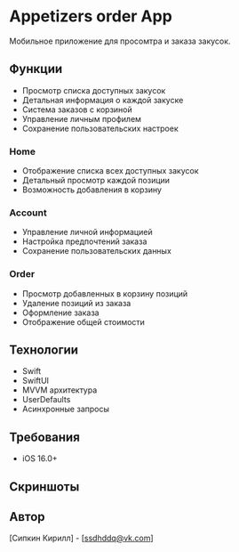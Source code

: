# Appetizers order App

Мобильное приложение для просомтра и заказа закусок.

## Функции

- Просмотр списка доступных закусок
- Детальная информация о каждой закуске
- Система заказов с корзиной
- Управление личным профилем
- Сохранение пользовательских настроек

### Home 
- Отображение списка всех доступных закусок
- Детальный просмотр каждой позиции
- Возможность добавления в корзину

### Account 
- Управление личной информацией
- Настройка предпочтений заказа
- Сохранение пользовательских данных

### Order 
- Просмотр добавленных в корзину позиций
- Удаление позиций из заказа
- Оформление заказа
- Отображение общей стоимости

## Технологии

- Swift
- SwiftUI
- MVVM архитектура
- UserDefaults
- Асинхронные запросы

## Требования

- iOS 16.0+

## Скриншоты



## Автор

[Сипкин Кирилл] - [ssdhddq@vk.com]
